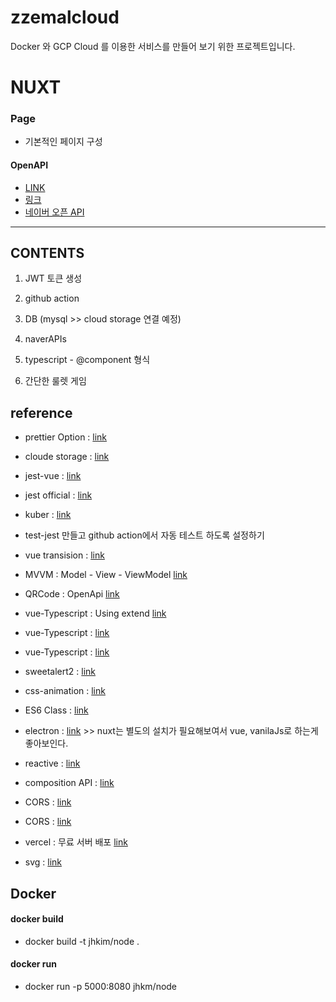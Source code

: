 # zzemalcloud

Docker 와 GCP Cloud 를 이용한 서비스를 만들어 보기 위한 프로젝트입니다.

# NUXT

### Page

-   기본적인 페이지 구성

#### OpenAPI

-   [LINK](https://www.data.go.kr/data/15097524/openapi.do)
-   [링크](https://geonlee.tistory.com/187)
-   [네이버 오픈 API](https://developers.naver.com/docs/common/openapiguide/)

---

## CONTENTS

1. JWT 토큰 생성

2. github action

3. DB (mysql >> cloud storage 연결 예정)

4. naverAPIs

5. typescript - @component 형식

6. 간단한 룰렛 게임

## reference

-   prettier Option : [link](https://prettier.io/docs/en/options.html)
-   cloude storage : [link](https://cloud.google.com/storage/docs/introduction?hl=ko)
-   jest-vue : [link](https://hasudoki.tistory.com/entry/Vuejs-Vue-%ED%85%8C%EC%8A%A4%ED%8A%B8-%EC%BD%94%EB%93%9C-%EC%9E%91%EC%84%B1%ED%95%98%EA%B8%B0Jest)
-   jest official : [link](https://jestjs.io/docs/expect#expectvalue)
-   kuber : [link](https://blog.naver.com/PostView.naver?blogId=isc0304&logNo=222507136469)

-   test-jest 만들고 github action에서 자동 테스트 하도록 설정하기
-   vue transision : [link](https://kr.vuejs.org/v2/guide/transitions.html)
-   MVVM : Model - View - ViewModel [link](https://goodteacher.tistory.com/195)
-   QRCode : OpenApi [link](https://www.qrtag.net/api/)
-   vue-Typescript : Using extend [link](https://kyounghwan01.github.io/blog/TS/vue-use-typescript/#vue-js-%E1%84%8C%E1%85%A9%E1%86%BC%E1%84%92%E1%85%A1%E1%86%B8-%E1%84%8B%E1%85%A8%E1%84%89%E1%85%B5)
-   vue-Typescript : [link](https://romeoh.tistory.com/entry/VUE-TYPESCRIPT-Vuex-Interface%EB%A5%BC-%EA%B5%AC%ED%98%84%ED%95%98%EB%8A%94-Store)
-   vue-Typescript : [link](https://kdydesign.github.io/2019/04/06/vuejs-vuex-helper/)
-   sweetalert2 : [link](https://sweetalert2.github.io/#examples)
-   css-animation : [link](https://ldrerin.tistory.com/397)
-   ES6 Class : [link](https://developer.mozilla.org/ko/docs/Web/JavaScript/Reference/Classes)
-   electron : [link](https://www.electronjs.org/) >> nuxt는 별도의 설치가 필요해보여서 vue, vanilaJs로 하는게 좋아보인다.
-   reactive : [link](https://v3.ko.vuejs.org/guide/reactivity-fundamentals.html#%E1%84%87%E1%85%A1%E1%86%AB%E1%84%8B%E1%85%B3%E1%86%BC%E1%84%92%E1%85%A7%E1%86%BC-%E1%84%89%E1%85%A1%E1%86%BC%E1%84%90%E1%85%A2-%E1%84%89%E1%85%A5%E1%86%AB%E1%84%8B%E1%85%A5%E1%86%AB%E1%84%92%E1%85%A1%E1%84%80%E1%85%B5)
-   composition API : [link](https://joshua1988.github.io/vue-camp/vue3.html#%E1%84%80%E1%85%A1%E1%84%80%E1%85%A9%E1%84%8C%E1%85%A1-%E1%84%92%E1%85%A1%E1%84%82%E1%85%B3%E1%86%AB-%E1%84%87%E1%85%A1%E1%86%BC%E1%84%92%E1%85%A3%E1%86%BC)
-   CORS : [link](https://valuefactory.tistory.com/1141)
-   CORS : [link](https://joshua1988.github.io/vue-camp/front-dev.html#%E1%84%8B%E1%85%AE%E1%84%83%E1%85%A2-rest-api%E1%84%8B%E1%85%A6-%E1%84%83%E1%85%A2%E1%84%92%E1%85%A1%E1%86%AB-%E1%84%8B%E1%85%B5%E1%84%92%E1%85%A2)

-   vercel : 무료 서버 배포 [link](https://vercel.com/new)
-   svg : [link](https://opentutorials.org/course/2418/13691)

## Docker

#### docker build

-   docker build -t jhkim/node .

#### docker run

-   docker run -p 5000:8080 jhkm/node
